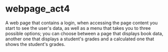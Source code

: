 # webpage_act4
A web page that contains a login, when accessing the page content you start to see the user's data, as well as a menu that takes you to three possible options; you can choose between a page that displays book data, another one that displays a student's grades and a calculated one that shows the student's grades.
